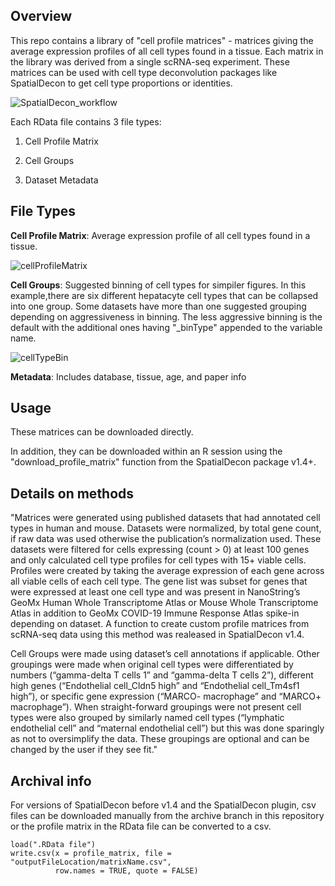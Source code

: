 ## Overview

This repo contains a library of "cell profile matrices" - matrices giving the average expression profiles of all cell types found in a tissue. 
Each matrix in the library was derived from a single scRNA-seq experiment. These matrices can be used with cell type deconvolution packages like SpatialDecon to get cell type proportions or identities. 

![SpatialDecon_workflow](https://user-images.githubusercontent.com/40255151/128901535-54a8d912-d7ea-4774-9b71-46f396f6bce3.PNG)


Each RData file contains 3 file types:
	
  1. Cell Profile Matrix 
	
  2. Cell Groups 
	
  3. Dataset Metadata 

## File Types

**Cell Profile Matrix**: Average expression profile of all cell types found in a tissue. 

![cellProfileMatrix](https://user-images.githubusercontent.com/40255151/126808635-a3c6c839-5872-4995-a870-6def7137ffb6.png)

**Cell Groups**: Suggested binning of cell types for simpiler figures. In this example,there are six different hepatacyte cell types that can be collapsed into one group. Some datasets have more than one suggested grouping depending on aggressiveness in binning. The less aggressive binning is the default with the additional ones having "_binType" appended to the variable name.

![cellTypeBin](https://user-images.githubusercontent.com/40255151/126808762-c92983ae-9ed2-46fe-990b-73d633824a70.png)


**Metadata**: Includes database, tissue, age, and paper info

## Usage

These matrices can be downloaded directly. 

In addition, they can be downloaded within an R session using the "download_profile_matrix" function from the SpatialDecon package v1.4+. 


## Details on methods 

  "Matrices were generated using published datasets that had annotated cell types in human and mouse. Datasets were normalized, by total gene count, if raw data was used otherwise the publication’s normalization used. These datasets were filtered for cells expressing (count > 0) at least 100 genes and only calculated cell type profiles for cell types with 15+ viable cells. Profiles were created by taking the average expression of each gene across all viable cells of each cell type. The gene list was subset for genes that were expressed at least one cell type and was present in NanoString’s GeoMx Human Whole Transcriptome Atlas or Mouse Whole Transcriptome Atlas in addition to GeoMx COVID-19 Immune Response Atlas spike-in depending on dataset. A function to create custom profile matrices from scRNA-seq data using this method was realeased in SpatialDecon v1.4.

  Cell Groups were made using dataset’s cell annotations if applicable. Other groupings were made when original cell types were differentiated by numbers (“gamma-delta T cells 1” and “gamma-delta T cells 2”), different high genes (“Endothelial cell_Cldn5 high” and “Endothelial cell_Tm4sf1 high”), or specific gene expression (“MARCO- macrophage” and “MARCO+ macrophage”). When straight-forward groupings were not present cell types were also grouped by similarly named cell types (“lymphatic endothelial cell” and “maternal endothelial cell”) but this was done sparingly as not to oversimplify the data. These groupings are optional and can be changed by the user if they see fit."

## Archival info

For versions of SpatialDecon before v1.4 and the SpatialDecon plugin, csv files can be downloaded manually from the archive branch in this repository or the profile matrix in the RData file can be converted to a csv. 
```
load(".RData file")
write.csv(x = profile_matrix, file = "outputFileLocation/matrixName.csv", 
          row.names = TRUE, quote = FALSE)
```

